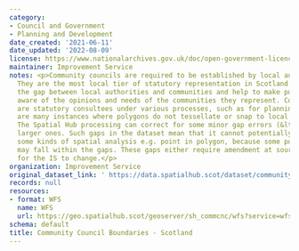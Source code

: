 ```yaml
---
category:
- Council and Government
- Planning and Development
date_created: '2021-06-11'
date_updated: '2022-08-09'
license: https://www.nationalarchives.gov.uk/doc/open-government-licence/version/3/
maintainer: Improvement Service
notes: <p>Community councils are required to be established by local authorities.
  They are the most local tier of statutory representation in Scotland. They bridge
  the gap between local authorities and communities and help to make public bodies
  aware of the opinions and needs of the communities they represent. Community councils
  are statutory consultees under various processes, such as for planning applications.  There
  are many instances where polygons do not tessellate or snap to local authority boundaries.
  The Spatial Hub processing can correct for some minor gap errors (&lt;5m) but not
  larger ones. Such gaps in the dataset mean that it cannot potentially be used for
  some kinds of spatial analysis e.g. point in polygon, because some point locations
  may fall within the gaps. These gaps either require amendment at source or approval
  for the IS to change.</p>
organization: Improvement Service
original_dataset_link: ' https://data.spatialhub.scot/dataset/community_council_boundaries-is'
records: null
resources:
- format: WFS
  name: WFS
  url: https://geo.spatialhub.scot/geoserver/sh_commcnc/wfs?service=wfs&typeName=sh_commcnc:pub_commcnc
schema: default
title: Community Council Boundaries - Scotland
---
```

